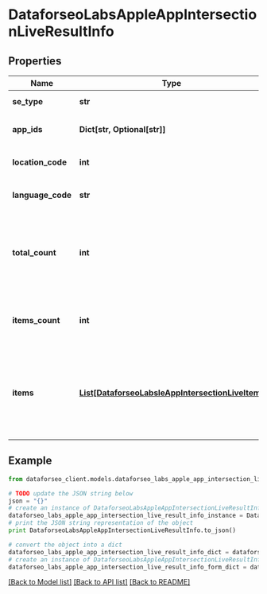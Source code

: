 # DataforseoLabsAppleAppIntersectionLiveResultInfo


## Properties

Name | Type | Description | Notes
------------ | ------------- | ------------- | -------------
**se_type** | **str** | search engine type | [optional] 
**app_ids** | **Dict[str, Optional[str]]** | ids of the apps in a POST array | [optional] 
**location_code** | **int** | location code in a POST array | [optional] 
**language_code** | **str** | language code in a POST array | [optional] 
**total_count** | **int** | total amount of results in our database relevant to your request | [optional] 
**items_count** | **int** | the number of results returned in the items array | [optional] 
**items** | [**List[DataforseoLabsleAppIntersectionLiveItem]**](DataforseoLabsleAppIntersectionLiveItem.md) | contains data related to the ranking keywords for the app specified in the app_id field | [optional] 

## Example

```python
from dataforseo_client.models.dataforseo_labs_apple_app_intersection_live_result_info import DataforseoLabsAppleAppIntersectionLiveResultInfo

# TODO update the JSON string below
json = "{}"
# create an instance of DataforseoLabsAppleAppIntersectionLiveResultInfo from a JSON string
dataforseo_labs_apple_app_intersection_live_result_info_instance = DataforseoLabsAppleAppIntersectionLiveResultInfo.from_json(json)
# print the JSON string representation of the object
print DataforseoLabsAppleAppIntersectionLiveResultInfo.to_json()

# convert the object into a dict
dataforseo_labs_apple_app_intersection_live_result_info_dict = dataforseo_labs_apple_app_intersection_live_result_info_instance.to_dict()
# create an instance of DataforseoLabsAppleAppIntersectionLiveResultInfo from a dict
dataforseo_labs_apple_app_intersection_live_result_info_form_dict = dataforseo_labs_apple_app_intersection_live_result_info.from_dict(dataforseo_labs_apple_app_intersection_live_result_info_dict)
```
[[Back to Model list]](../README.md#documentation-for-models) [[Back to API list]](../README.md#documentation-for-api-endpoints) [[Back to README]](../README.md)


